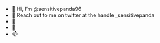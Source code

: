- 👋 Hi, I’m @sensitivepanda96
- 👀 Reach out to me on twitter at the handle _sensitivepanda
- 🌱
- 💞️
- 📫

<!---
sensitivepanda96/sensitivepanda96 is a ✨ special ✨ repository because its `README.md` (this file) appears on your GitHub profile.
You can click the Preview link to take a look at your changes.
--->

